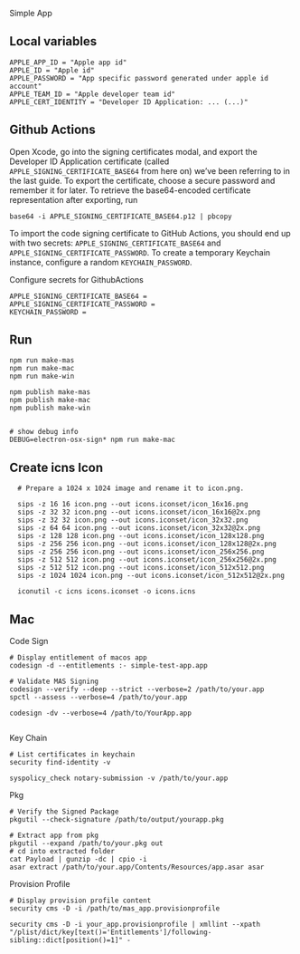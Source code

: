 Simple App


## Local variables

```
APPLE_APP_ID = "Apple app id"
APPLE_ID = "Apple id"
APPLE_PASSWORD = "App specific password generated under apple id account"
APPLE_TEAM_ID = "Apple developer team id"
APPLE_CERT_IDENTITY = "Developer ID Application: ... (...)"
```


## Github Actions

Open Xcode, go into the signing certificates modal, and export the Developer ID Application certificate (called `APPLE_SIGNING_CERTIFICATE_BASE64` from here on) we’ve been referring to in the last guide. To export the certificate, choose a secure password and remember it for later. To retrieve the base64-encoded certificate representation after exporting, run

```
base64 -i APPLE_SIGNING_CERTIFICATE_BASE64.p12 | pbcopy
```

To import the code signing certificate to GitHub Actions, you should end up with two secrets: `APPLE_SIGNING_CERTIFICATE_BASE64` and `APPLE_SIGNING_CERTIFICATE_PASSWORD`. To create a temporary Keychain instance, configure a random `KEYCHAIN_PASSWORD`.

Configure secrets for GithubActions
```
APPLE_SIGNING_CERTIFICATE_BASE64 =
APPLE_SIGNING_CERTIFICATE_PASSWORD =  
KEYCHAIN_PASSWORD = 
```

## Run

```
npm run make-mas
npm run make-mac
npm run make-win

npm publish make-mas
npm publish make-mac
npm publish make-win


# show debug info
DEBUG=electron-osx-sign* npm run make-mac

```



## Create icns Icon

```
  # Prepare a 1024 x 1024 image and rename it to icon.png.

  sips -z 16 16 icon.png --out icons.iconset/icon_16x16.png
  sips -z 32 32 icon.png --out icons.iconset/icon_16x16@2x.png
  sips -z 32 32 icon.png --out icons.iconset/icon_32x32.png
  sips -z 64 64 icon.png --out icons.iconset/icon_32x32@2x.png
  sips -z 128 128 icon.png --out icons.iconset/icon_128x128.png
  sips -z 256 256 icon.png --out icons.iconset/icon_128x128@2x.png
  sips -z 256 256 icon.png --out icons.iconset/icon_256x256.png
  sips -z 512 512 icon.png --out icons.iconset/icon_256x256@2x.png
  sips -z 512 512 icon.png --out icons.iconset/icon_512x512.png
  sips -z 1024 1024 icon.png --out icons.iconset/icon_512x512@2x.png
  
  iconutil -c icns icons.iconset -o icons.icns
```


## Mac 


Code Sign
```
# Display entitlement of macos app
codesign -d --entitlements :- simple-test-app.app

# Validate MAS Signing
codesign --verify --deep --strict --verbose=2 /path/to/your.app
spctl --assess --verbose=4 /path/to/your.app

codesign -dv --verbose=4 /path/to/YourApp.app


```

Key Chain
```
# List certificates in keychain 
security find-identity -v

```

```
syspolicy_check notary-submission -v /path/to/your.app

```


Pkg
```
# Verify the Signed Package
pkgutil --check-signature /path/to/output/yourapp.pkg

# Extract app from pkg
pkgutil --expand /path/to/your.pkg out
# cd into extracted folder
cat Payload | gunzip -dc | cpio -i
asar extract /path/to/your.app/Contents/Resources/app.asar asar
```

Provision Profile
```
# Display provision profile content
security cms -D -i /path/to/mas_app.provisionprofile

security cms -D -i your_app.provisionprofile | xmllint --xpath "/plist/dict/key[text()='Entitlements']/following-sibling::dict[position()=1]" -
```
